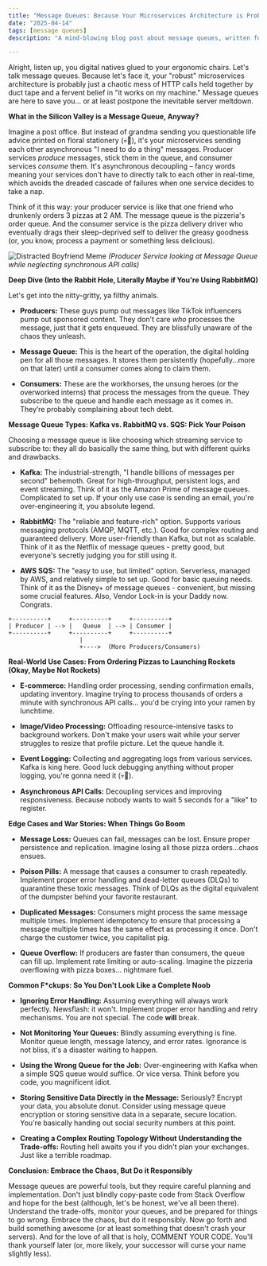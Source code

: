 ```yaml
---
title: "Message Queues: Because Your Microservices Architecture is Probably Held Together with Duct Tape and Prayers"
date: "2025-04-14"
tags: [message queues]
description: "A mind-blowing blog post about message queues, written for chaotic Gen Z engineers. Let's be real, you probably copy-pasted your last architecture from Stack Overflow."

---
```


Alright, listen up, you digital natives glued to your ergonomic chairs. Let's talk message queues. Because let's face it, your "robust" microservices architecture is probably just a chaotic mess of HTTP calls held together by duct tape and a fervent belief in "it works on my machine." Message queues are here to save you… or at least postpone the inevitable server meltdown.

**What in the Silicon Valley is a Message Queue, Anyway?**

Imagine a post office. But instead of grandma sending you questionable life advice printed on floral stationery (💀🙏), it's your microservices sending each other asynchronous "I need to do a thing" messages.  Producer services *produce* messages, stick them in the queue, and consumer services *consume* them.  It's asynchronous decoupling – fancy words meaning your services don't have to directly talk to each other in real-time, which avoids the dreaded cascade of failures when one service decides to take a nap.

Think of it this way: your producer service is like that one friend who drunkenly orders 3 pizzas at 2 AM. The message queue is the pizzeria's order queue. And the consumer service is the pizza delivery driver who eventually drags their sleep-deprived self to deliver the greasy goodness (or, you know, process a payment or something less delicious).

![Distracted Boyfriend Meme](https://i.kym-cdn.com/entries/icons/original/000/027/475/Screen_Shot_2018-10-25_at_11.02.15_AM.png)
*(Producer Service looking at Message Queue while neglecting synchronous API calls)*

**Deep Dive (Into the Rabbit Hole, Literally Maybe if You're Using RabbitMQ)**

Let's get into the nitty-gritty, ya filthy animals.

*   **Producers:** These guys pump out messages like TikTok influencers pump out sponsored content. They don’t care *who* processes the message, just that it gets enqueued. They are blissfully unaware of the chaos they unleash.

*   **Message Queue:** This is the heart of the operation, the digital holding pen for all those messages. It stores them persistently (hopefully…more on that later) until a consumer comes along to claim them.

*   **Consumers:** These are the workhorses, the unsung heroes (or the overworked interns) that process the messages from the queue. They subscribe to the queue and handle each message as it comes in. They’re probably complaining about tech debt.

**Message Queue Types: Kafka vs. RabbitMQ vs. SQS: Pick Your Poison**

Choosing a message queue is like choosing which streaming service to subscribe to: they all do basically the same thing, but with different quirks and drawbacks.

*   **Kafka:** The industrial-strength, "I handle billions of messages per second" behemoth. Great for high-throughput, persistent logs, and event streaming. Think of it as the Amazon Prime of message queues. Complicated to set up.  If your only use case is sending an email, you're over-engineering it, you absolute legend.

*   **RabbitMQ:** The "reliable and feature-rich" option. Supports various messaging protocols (AMQP, MQTT, etc.). Good for complex routing and guaranteed delivery.  More user-friendly than Kafka, but not as scalable. Think of it as the Netflix of message queues - pretty good, but everyone's secretly judging you for still using it.

*   **AWS SQS:** The "easy to use, but limited" option. Serverless, managed by AWS, and relatively simple to set up. Good for basic queuing needs. Think of it as the Disney+ of message queues - convenient, but missing some crucial features. Also, Vendor Lock-in is your Daddy now. Congrats.

```ascii
+----------+     +----------+     +----------+
| Producer | --> |   Queue  | --> | Consumer |
+----------+     +----------+     +----------+
                    |
                    +---->  (More Producers/Consumers)
```

**Real-World Use Cases: From Ordering Pizzas to Launching Rockets (Okay, Maybe Not Rockets)**

*   **E-commerce:** Handling order processing, sending confirmation emails, updating inventory.  Imagine trying to process thousands of orders a minute with synchronous API calls... you'd be crying into your ramen by lunchtime.

*   **Image/Video Processing:** Offloading resource-intensive tasks to background workers.  Don't make your users wait while your server struggles to resize that profile picture. Let the queue handle it.

*   **Event Logging:** Collecting and aggregating logs from various services.  Kafka is king here.  Good luck debugging anything without proper logging, you're gonna need it (💀🙏).

*   **Asynchronous API Calls:** Decoupling services and improving responsiveness.  Because nobody wants to wait 5 seconds for a "like" to register.

**Edge Cases and War Stories: When Things Go Boom**

*   **Message Loss:** Queues can fail, messages can be lost. Ensure proper persistence and replication.  Imagine losing all those pizza orders...chaos ensues.

*   **Poison Pills:** A message that causes a consumer to crash repeatedly.  Implement proper error handling and dead-letter queues (DLQs) to quarantine these toxic messages. Think of DLQs as the digital equivalent of the dumpster behind your favorite restaurant.

*   **Duplicated Messages:** Consumers might process the same message multiple times.  Implement idempotency to ensure that processing a message multiple times has the same effect as processing it once.  Don't charge the customer twice, you capitalist pig.

*   **Queue Overflow:** If producers are faster than consumers, the queue can fill up.  Implement rate limiting or auto-scaling.  Imagine the pizzeria overflowing with pizza boxes... nightmare fuel.

**Common F\*ckups: So You Don't Look Like a Complete Noob**

*   **Ignoring Error Handling:**  Assuming everything will always work perfectly. Newsflash: it won't.  Implement proper error handling and retry mechanisms. You are not special. The code **will** break.

*   **Not Monitoring Your Queues:**  Blindly assuming everything is fine. Monitor queue length, message latency, and error rates.  Ignorance is not bliss, it's a disaster waiting to happen.

*   **Using the Wrong Queue for the Job:**  Over-engineering with Kafka when a simple SQS queue would suffice.  Or vice versa.  Think before you code, you magnificent idiot.

*   **Storing Sensitive Data Directly in the Message:**  Seriously?  Encrypt your data, you absolute donut.  Consider using message queue encryption or storing sensitive data in a separate, secure location. You're basically handing out social security numbers at this point.

*   **Creating a Complex Routing Topology Without Understanding the Trade-offs:** Routing hell awaits you if you didn't plan your exchanges. Just like a terrible roadmap.

**Conclusion: Embrace the Chaos, But Do it Responsibly**

Message queues are powerful tools, but they require careful planning and implementation. Don't just blindly copy-paste code from Stack Overflow and hope for the best (although, let's be honest, we've all been there). Understand the trade-offs, monitor your queues, and be prepared for things to go wrong.  Embrace the chaos, but do it responsibly. Now go forth and build something awesome (or at least something that doesn't crash your servers). And for the love of all that is holy, COMMENT YOUR CODE. You'll thank yourself later (or, more likely, your successor will curse your name slightly less).
